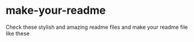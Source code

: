 # make-your-readme
Check these stylish and amazing readme files and make your readme file like these
